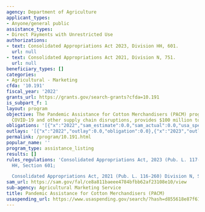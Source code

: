 ```yaml
---
agency: Department of Agriculture
applicant_types:
- Anyone/general public
assistance_types:
- Direct Payments with Unrestricted Use
authorizations:
- text: Consolidated Appropriations Act 2023, Division HH, 601.
  url: null
- text: Consolidated Appropriations Act 2021, Division N, 751.
  url: null
beneficiary_types: []
categories:
- Agricultural - Marketing
cfda: '10.191'
fiscal_year: '2022'
grants_url: https://grants.gov/search-grants?cfda=10.191
is_subpart_f: 1
layout: program
objective: The Pandemic Assistance for Cotton Merchandisers (PACM) program, considering
  COVID-19 and other supply chain disruptions, provides $100 million to cotton merchandisers.
obligations: '[{"x":"2022","sam_estimate":0.0,"sam_actual":0.0,"usa_spending_actual":0.0},{"x":"2023","sam_estimate":375000.0,"sam_actual":0.0,"usa_spending_actual":0.0},{"x":"2024","sam_estimate":100375000.0,"sam_actual":0.0,"usa_spending_actual":0.0}]'
outlays: '[{"x":"2022","outlay":0.0,"obligation":0.0},{"x":"2023","outlay":0.0,"obligation":0.0},{"x":"2024","outlay":0.0,"obligation":0.0}]'
permalink: /program/10.191.html
popular_name: ''
program_type: assistance_listing
results: []
rules_regulations: 'Consolidated Appropriations Act, 2023 (Pub. L. 117-328) Division
  HH, Section 601;

  Consolidated Appropriations Act, 2021 (Pub. L. 116-260) Division N, Section 751'
sam_url: https://sam.gov/fal/ce8a811baeee4784bfbb62af23108e10/view
sub-agency: Agricultural Marketing Service
title: Pandemic Assistance for Cotton Merchandisers (PACM)
usaspending_url: https://www.usaspending.gov/search/?hash=d855618e87f61efe8fd352c6073c7201
---
```

